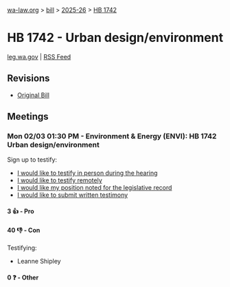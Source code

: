 [wa-law.org](/) > [bill](/bill/) > [2025-26](/bill/2025-26/) > [HB 1742](/bill/2025-26/hb/1742/)

# HB 1742 - Urban design/environment
[leg.wa.gov](https://app.leg.wa.gov/billsummary?BillNumber=1742&Year=2025&Initiative=false) | [RSS Feed](./rss.xml)

## Revisions
* [Original Bill](1/)

## Meetings
### Mon 02/03 01:30 PM - Environment & Energy (ENVI): HB 1742 Urban design/environment
Sign up to testify:
* [I would like to testify in person during the hearing](https://app.leg.wa.gov/csi/Testifier/Add?chamber=House&mId=32650&aId=163008&caId=25496&tId=1)
* [I would like to testify remotely](https://app.leg.wa.gov/csi/Testifier/Add?chamber=House&mId=32650&aId=163008&caId=25496&tId=2)
* [I would like my position noted for the legislative record](https://app.leg.wa.gov/csi/Testifier/Add?chamber=House&mId=32650&aId=163008&caId=25496&tId=3)
* [I would like to submit written testimony](https://app.leg.wa.gov/csi/Testifier/Add?chamber=House&mId=32650&aId=163008&caId=25496&tId=4)

#### 3 👍 - Pro

#### 40 👎 - Con
Testifying:
* Leanne Shipley

#### 0 ❓ - Other
